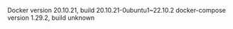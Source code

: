 Docker version 20.10.21, build 20.10.21-0ubuntu1~22.10.2
docker-compose version 1.29.2, build unknown

